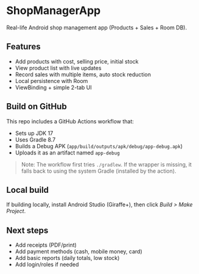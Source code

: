 # ShopManagerApp

Real-life Android shop management app (Products + Sales + Room DB).

## Features
- Add products with cost, selling price, initial stock
- View product list with live updates
- Record sales with multiple items, auto stock reduction
- Local persistence with Room
- ViewBinding + simple 2-tab UI

## Build on GitHub
This repo includes a GitHub Actions workflow that:
- Sets up JDK 17
- Uses Gradle 8.7
- Builds a Debug APK (`app/build/outputs/apk/debug/app-debug.apk`)
- Uploads it as an artifact named `app-debug`

> Note: The workflow first tries `./gradlew`. If the wrapper is missing,
> it falls back to using the system Gradle (installed by the action).

## Local build
If building locally, install Android Studio (Giraffe+), then click *Build > Make Project*.

## Next steps
- Add receipts (PDF/print)
- Add payment methods (cash, mobile money, card)
- Add basic reports (daily totals, low stock)
- Add login/roles if needed
